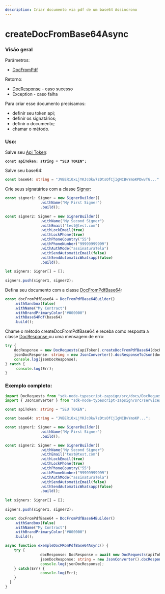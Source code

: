 ```yaml
---
description: Criar documento via pdf de um base64 Assincrono
---
```


# createDocFromBase64Async

### Visão geral

Parâmetros:&#x20;

* [DocFromPdf](https://docs.zapsign.com.br/facilitadores/sdks/sdk-em-typescript/classes-usadas/body/docfrompdfbase64)

Retorno:

* [DocResponse](https://docs.zapsign.com.br/facilitadores/sdks/sdk-em-typescript/classes-usadas/response/docasyncresponse) - caso sucesso
* Exception - caso falha

Para criar esse documento precisamos:

* definir seu token api;
* definir os signatários;
* definir o documento;
* chamar o método.

### Uso:

Salve seu [Api Token](https://docs.zapsign.com.br/):

<pre class="language-typescript"><code class="lang-typescript"><strong>const apiToken: string = "SEU TOKEN";
</strong></code></pre>

Salve seu base64:

```typescript
const base64: string = "JVBERi0xLjYKJcOkw7zDtsOfCjIgMCBvYmoKPDwvTG..."
```

Crie seus signatários com a classe [Signer](https://docs.zapsign.com.br/facilitadores/sdks/sdk-em-typescript/classes-usadas/body/signer):

```typescript
const signer1: Signer = new SignerBuilder()
                .withName("My First Signer")
                .build();
                
const signer2: Signer = new SignerBuilder()
                .withName("My Second Signer")
                .withEmail("test@test.com")
                .withLockEmail(true)
                .withLockPhone(true)
                .withPhoneCountry("55")
                .withPhoneNumber("99999999999")
                .withAuthMode("assinaturaTela")
                .withSendAutomaticEmail(false)
                .withSendAutomaticWhatsapp(false)
                .build();
                
let signers: Signer[] = [];
                
signers.push(signer1, signer2);
```

Defina seu documento com a classe [DocFromPdfBase64](https://app.gitbook.com/s/-MGLHwoaRaiLL9MSXMX9/uso-da-plataforma/download-em-massa-de-pdfs):

```typescript
const docFromPdfBase64 = DocFromPdfBase64Builder()
    .withSandbox(false)
    .withName("My Contract")
    .withBrandPrimaryColor("#000000")
    .withBase64Pdf(base64)
    .build();
```

Chame o método createDocFromPdfBase64 e receba como resposta a classe [DocResponse ](https://docs.zapsign.com.br/facilitadores/sdks/sdk-em-typescript/classes-usadas/response/docasyncresponse)ou uma mensagem de erro:

```typescript
try {
    docResponse = new DocRequests(apiToken).createDocFromPdfBase64(docFromPdfBase64);
    jsonDocResponse: string = new JsonConverter().docResponseToJson(docResponse);
    console.log(jsonDocResponse);
} catch {
     console.log(Err);
}
```

### Exemplo completo:

```typescript
import DocRequests from "sdk-node-typescript-zapsign/src/docs/DocRequests";
import { JsonConverter } from "sdk-node-typescript-zapsign/src/services/JsonConverter";

const apiToken: string = "SEU TOKEN";

const base64: string = "JVBERi0xLjYKJcOkw7zDtsOfCjIgMCBvYmoKP...";

const signer1: Signer = new SignerBuilder()
                .withName("My First Signer")
                .build();

const signer2: Signer = new SignerBuilder()
                .withName("My Second Signer")
                .withEmail("test@test.com")
                .withLockEmail(true)
                .withLockPhone(true)
                .withPhoneCountry("55")
                .withPhoneNumber("99999999999")
                .withAuthMode("assinaturaTela")
                .withSendAutomaticEmail(false)
                .withSendAutomaticWhatsapp(false)
                .build();
                
let signers: Signer[] = [];
                
signers.push(signer1, signer2);

const docFromPdfBase64 = DocFromPdfBase64Builder()
    .withSandbox(false)
    .withName("My Contract")
    .withBrandPrimaryColor("#000000")
    .build();

async function exempleDocFRomPdfBase64Async() {
    try {
                docResponse: DocResponse = await new DocRequests(apiToken).createDocFromPdfBase64Async(docFromPdfBase64);
                jsonDocResponse: string = new JsonConverter().docResponseToJson(docResponse);
                console.log(jsonDocResponse);
    } catch(Err) {
                console.log(Err);
    }
  }
}
```
